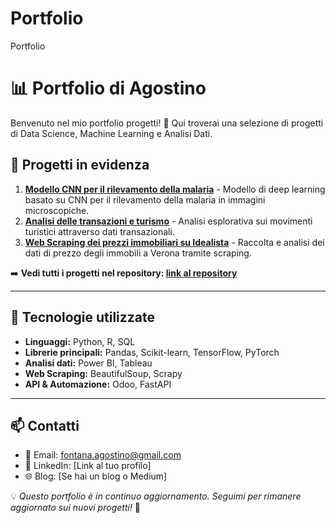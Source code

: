 # Portfolio
Portfolio 
# 📊 Portfolio di Agostino 

Benvenuto nel mio portfolio progetti! 🚀 Qui troverai una selezione di progetti di Data Science, Machine Learning e Analisi Dati.

## 📌 Progetti in evidenza

1. **[Modello CNN per il rilevamento della malaria](#)** - Modello di deep learning basato su CNN per il rilevamento della malaria in immagini microscopiche.
2. **[Analisi delle transazioni e turismo](#)** - Analisi esplorativa sui movimenti turistici attraverso dati transazionali.
3. **[Web Scraping dei prezzi immobiliari su Idealista](#)** - Raccolta e analisi dei dati di prezzo degli immobili a Verona tramite scraping.

➡️ **Vedi tutti i progetti nel repository: [link al repository](#)**

---

## 🔧 Tecnologie utilizzate

- **Linguaggi:** Python, R, SQL
- **Librerie principali:** Pandas, Scikit-learn, TensorFlow, PyTorch
- **Analisi dati:** Power BI, Tableau
- **Web Scraping:** BeautifulSoup, Scrapy
- **API & Automazione:** Odoo, FastAPI

---

## 📫 Contatti

- 📧 Email: fontana.agostino@gmail.com
- 💼 LinkedIn: [Link al tuo profilo]
- 🌐 Blog: [Se hai un blog o Medium]

💡 *Questo portfolio è in continuo aggiornamento. Seguimi per rimanere aggiornato sui nuovi progetti!* 🚀
